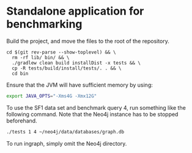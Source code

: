 # Standalone application for benchmarking


Build the project, and move the files to the root of the repository.

```console
cd $(git rev-parse --show-toplevel) && \
  rm -rf lib/ bin/ && \
  ./gradlew clean build installDist -x tests && \
  cp -R tests/build/install/tests/. . && \
  cd bin
```

Ensure that the JVM will have sufficient memory by using:

```bash
export JAVA_OPTS="-Xms4G -Xmx12G"
```

To use the SF1 data set and benchmark query 4, run something like the following command. Note that the Neo4j instance has to be stopped beforehand.

```bash
./tests 1 4 ~/neo4j/data/databases/graph.db
```

To run ingraph, simply omit the Neo4j directory.
